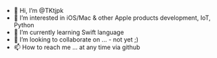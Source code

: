 - 👋 Hi, I’m @TKtjpk
- 👀 I’m interested in iOS/Mac & other Apple products development, IoT, Python
- 🌱 I’m currently learning Swift language
- 💞️ I’m looking to collaborate on ... - not yet ;)
- 📫 How to reach me ... at any time via github
